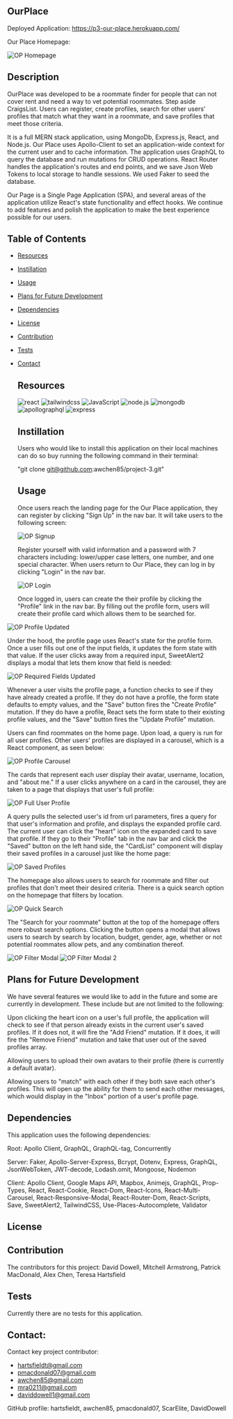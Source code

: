   ## OurPlace

  Deployed Application: https://p3-our-place.herokuapp.com/

  Our Place Homepage:

  ![OP Homepage](https://user-images.githubusercontent.com/108894754/218541859-84c1bcd8-b470-4b25-9cf2-9cee5ee15286.png)

  ## Description
  OurPlace was developed to be a roommate finder for people that can not cover rent and need a way to vet potential roommates. Step aside CraigsList. Users can register, create profiles, search for other users' profiles that match what they want in a roommate, and save profiles that meet those criteria.

  It is a full MERN stack application, using MongoDb, Express.js, React, and Node.js. Our Place uses Apollo-Client to set an application-wide context for the current user and to cache information. The application uses GraphQL to query the database and run mutations for CRUD operations. React Router handles the application's routes and end points, and we save Json Web Tokens to local storage to handle sessions.
  We used Faker to seed the database.
  
  Our Page is a Single Page Application (SPA), and several areas of the application utilize React's state functionality and effect hooks.
  We continue to add features and polish the application to make the best experience possible for our users.

  ## Table of Contents
  
* [Resources](#resources)
* [Instillation](#instillation)
* [Usage](#usage)
* [Plans for Future Development](#plans-for-future-development)
* [Dependencies](#dependencies)
* [License](#license)
* [Contribution](#contribution)
* [Tests](#tests)
* [Contact](#contact)
      

  ## Resources

  ![react](https://img.shields.io/badge/react-61DAFB.svg?style=for-the-badge&logo=react&logoColor=white)
  ![tailwindcss](https://img.shields.io/badge/tailwindcss-06B6D4.svg?style=for-the-badge&logo=tailwindcss&logoColor=white)
  ![JavaScript](https://img.shields.io/badge/-javascript-F7DF1E.svg?style=for-the-badge&logo=javascript&logoColor=white)
  ![node.js](https://img.shields.io/badge/-node.js-339933.svg?style=for-the-badge&logo=node.js&logoColor=white)
  ![mongodb](https://img.shields.io/badge/-mongodb-47A248.svg?style=for-the-badge&logo=mongodb&logoColor=white)
  ![apollographql](https://img.shields.io/badge/-apollographql-311C87.svg?style=for-the-badge&logo=apollographql&logoColor=white)
  ![express](https://img.shields.io/badge/-express-000000.svg?style=for-the-badge&logo=express&logoColor=white)

  ## Instillation

  Users who would like to install this application on their local machines can do so buy running the following command in their terminal:

  "git clone git@github.com:awchen85/project-3.git"

  ## Usage
  Once users reach the landing page for the Our Place application, they can register by clicking "Sign Up" in the nav bar. It will take users to the following screen:

  ![OP Signup](https://user-images.githubusercontent.com/108894754/218575301-9f843344-f944-462e-a506-7610f1f3df81.png)

  Register yourself with valid information and a password with 7 characters including: lower/upper case letters, one number, and one special character.
  When users return to Our Place, they can log in by clicking "Login" in the nav bar.

  ![OP Login](https://user-images.githubusercontent.com/108894754/218575722-30d52255-543a-4f0c-afc8-05fbe0edf9e2.png)

  Once logged in, users can create the their profile by clicking the "Profile" link in the nav bar. By filling out the profile form, users will create their profile card which allows them to be searched for.

 ![OP Profile Updated](https://user-images.githubusercontent.com/108894754/228004558-75414536-4b88-40e3-8862-fb0709295776.png)

  Under the hood, the profile page uses React's state for the profile form. Once a user fills out one of the input fields, it updates the form state with that value. If the user clicks away from a required input, SweetAlert2 displays a modal that lets them know that field is needed:

  ![OP Required Fields Updated](https://user-images.githubusercontent.com/108894754/228005193-d9420ac1-5c2e-4d5b-a368-317823f30be7.png)


  Whenever a user visits the profile page, a function checks to see if they have already created a profile. If they do not have a profile, the form state defaults to empty values, and the "Save" button fires the "Create Profile" mutation. If they do have a profile, React sets the form state to their existing profile values, and the "Save" button fires the "Update Profile" mutation.

  Users can find roommates on the home page. Upon load, a query is run for all user profiles. Other users' profiles are displayed in a carousel, which is a React component, as seen below:

  ![OP Profile Carousel](https://user-images.githubusercontent.com/108894754/218583967-7bc13e7b-ebb8-4088-a27f-0d7f19995371.png)

  The cards that represent each user display their avatar, username, location, and "about me." If a user clicks anywhere on a card in the carousel, they are taken to a page that displays that user's full profile:

  ![OP Full User Profile](https://user-images.githubusercontent.com/108894754/218584360-549d6bcf-7394-4e0f-a097-dae6d7b5e1d2.png)

  A query pulls the selected user's id from url parameters, fires a query for that user's information and profile, and displays the expanded profile card. The current user can click the "heart" icon on the expanded card to save that profile. If they go to their "Profile" tab in the nav bar and click the "Saved" button on the left hand side, the "CardList" component will display their saved profiles in a carousel just like the home page:

  ![OP Saved Profiles](https://user-images.githubusercontent.com/108894754/218585640-cfaff3c1-f338-40af-8f51-98fd6890e5c7.png)

  The homepage also allows users to search for roommate and filter out profiles that don't meet their desired criteria. There is a quick search option on the homepage that filters by location.

  ![OP Quick Search](https://user-images.githubusercontent.com/108894754/218586489-38ee2c7c-fed3-47f8-891b-e784d9545cbb.png)

  The "Search for your roommate" button at the top of the homepage offers more robust search options. Clicking the button opens a modal that allows users to search by search by location, budget, gender, age, whether or not potential roommates allow pets, and any combination thereof.

  ![OP Filter Modal](https://user-images.githubusercontent.com/108894754/218587903-b078dc11-1951-4e08-919f-90d996e3b486.png)
  ![OP Filter Modal 2](https://user-images.githubusercontent.com/108894754/218587977-77d69e2a-246e-4a81-a578-7ebed107aac2.png)

  ## Plans for Future Development
  We have several features we would like to add in the future and some are currently in development. These include but are not limited to the following:

  Upon clicking the heart icon on a user's full profile, the application will check to see if that person already exists in the current user's saved profiles. If it does not, it will fire the "Add Friend" mutation. If it does, it will fire the "Remove Friend" mutation and take that user out of the saved profiles array.

  Allowing users to upload their own avatars to their profile (there is currently a default avatar).

  Allowing users to "match" with each other if they both save each other's profiles. This will open up the ability for them to send each other messages, which would display in the "Inbox" portion of a user's profile page.

  ## Dependencies
  This application uses the following dependencies:

  Root:
  Apollo Client, GraphQL, GraphQL-tag, Concurrently

  Server:
  Faker, Apollo-Server-Express, Bcrypt, Dotenv, Express, GraphQL, JsonWebToken, JWT-decode, Lodash.omit, Mongoose, Nodemon

  Client:
  Apollo Client, Google Maps API, Mapbox, Animejs, GraphQL, Prop-Types, React, React-Cookie, React-Dom, React-Icons, React-Multi-Carousel, React-Responsive-Modal, React-Router-Dom, React-Scripts, Save, SweetAlert2, TailwindCSS, Use-Places-Autocomplete, Validator

  ## License


  ## Contribution
  The contributors for this project: David Dowell, Mitchell Armstrong, Patrick MacDonald, Alex Chen, Teresa Hartsfield

  ## Tests
  Currently there are no tests for this application.

  ## Contact:
  Contact key project contributor: 
  - hartsfieldt@gmail.com 
  - pmacdonald07@gmail.com 
  - awchen85@gmail.com 
  - mra0211@gmail.com 
  - daviddowell1@gmail.com
  

  GitHub profile: hartsfieldt, awchen85, pmacdonald07, ScarElite, DavidDowell
